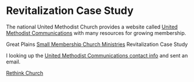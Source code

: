 # Revitalization Case Study

The national United Methodist Church provides a website called [United Methodist Communications](http://www.umcom.org) with many resources for growing membership. 

Great Plains [Small Membership Church Ministries](http://www.greatplainsumc.org/smallmembershipchurchresources) Revitalization Case Study

I looking up the [United Methodist Communications contact info](http://www.umcom.org/about/contact-us-at-united-methodist-communications) and sent an email. 

[Rethink Church](http://www.umcom.org/rethink-church)


